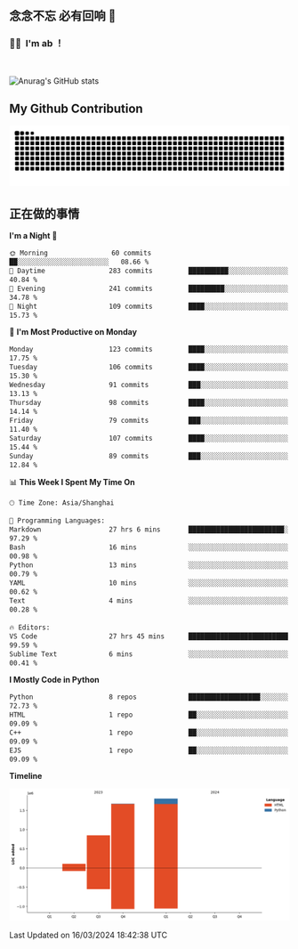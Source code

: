 ## 念念不忘 必有回响  👋
### 👨‍🔧&nbsp;&nbsp;I'm ab ！

<br>

![Anurag's GitHub stats](https://github-readme-stats.vercel.app/api?username=abinzzz&count_private=true&show_icons=true&theme=tokyonight)


## My Github Contribution
![](https://github.com/abinzzz/abinzzz/blob/output/github-contribution-grid-snake.svg)

## 正在做的事情

<!--START_SECTION:waka-->
**I'm a Night 🦉** 

```text
🌞 Morning                60 commits          ██░░░░░░░░░░░░░░░░░░░░░░░   08.66 % 
🌆 Daytime                283 commits         ██████████░░░░░░░░░░░░░░░   40.84 % 
🌃 Evening                241 commits         █████████░░░░░░░░░░░░░░░░   34.78 % 
🌙 Night                  109 commits         ████░░░░░░░░░░░░░░░░░░░░░   15.73 % 
```
📅 **I'm Most Productive on Monday** 

```text
Monday                   123 commits         ████░░░░░░░░░░░░░░░░░░░░░   17.75 % 
Tuesday                  106 commits         ████░░░░░░░░░░░░░░░░░░░░░   15.30 % 
Wednesday                91 commits          ███░░░░░░░░░░░░░░░░░░░░░░   13.13 % 
Thursday                 98 commits          ████░░░░░░░░░░░░░░░░░░░░░   14.14 % 
Friday                   79 commits          ███░░░░░░░░░░░░░░░░░░░░░░   11.40 % 
Saturday                 107 commits         ████░░░░░░░░░░░░░░░░░░░░░   15.44 % 
Sunday                   89 commits          ███░░░░░░░░░░░░░░░░░░░░░░   12.84 % 
```


📊 **This Week I Spent My Time On** 

```text
🕑︎ Time Zone: Asia/Shanghai

💬 Programming Languages: 
Markdown                 27 hrs 6 mins       ████████████████████████░   97.29 % 
Bash                     16 mins             ░░░░░░░░░░░░░░░░░░░░░░░░░   00.98 % 
Python                   13 mins             ░░░░░░░░░░░░░░░░░░░░░░░░░   00.79 % 
YAML                     10 mins             ░░░░░░░░░░░░░░░░░░░░░░░░░   00.62 % 
Text                     4 mins              ░░░░░░░░░░░░░░░░░░░░░░░░░   00.28 % 

🔥 Editors: 
VS Code                  27 hrs 45 mins      █████████████████████████   99.59 % 
Sublime Text             6 mins              ░░░░░░░░░░░░░░░░░░░░░░░░░   00.41 % 
```

**I Mostly Code in Python** 

```text
Python                   8 repos             ██████████████████░░░░░░░   72.73 % 
HTML                     1 repo              ██░░░░░░░░░░░░░░░░░░░░░░░   09.09 % 
C++                      1 repo              ██░░░░░░░░░░░░░░░░░░░░░░░   09.09 % 
EJS                      1 repo              ██░░░░░░░░░░░░░░░░░░░░░░░   09.09 % 
```



**Timeline**

![Lines of Code chart](https://raw.githubusercontent.com/abinzzz/abinzzz/main/assets/bar_graph.png)


 Last Updated on 16/03/2024 18:42:38 UTC
<!--END_SECTION:waka-->


